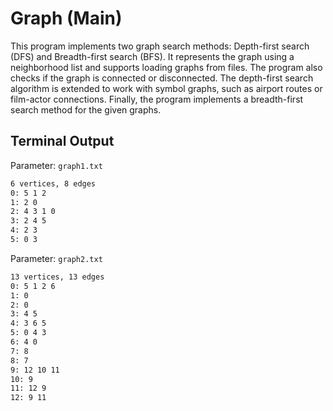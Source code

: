 # Graph (Main)

This program implements two graph search methods: Depth-first search (DFS) and Breadth-first search (BFS). It represents the graph using a neighborhood list and supports loading graphs from files. The program also checks if the graph is connected or disconnected. The depth-first search algorithm is extended to work with symbol graphs, such as airport routes or film-actor connections. Finally, the program implements a breadth-first search method for the given graphs.

## Terminal Output

Parameter: `graph1.txt`

```bash
6 vertices, 8 edges
0: 5 1 2
1: 2 0
2: 4 3 1 0
3: 2 4 5
4: 2 3
5: 0 3
```

Parameter: `graph2.txt`

```bash
13 vertices, 13 edges
0: 5 1 2 6
1: 0
2: 0
3: 4 5
4: 3 6 5
5: 0 4 3
6: 4 0
7: 8
8: 7
9: 12 10 11
10: 9
11: 12 9
12: 9 11
```
